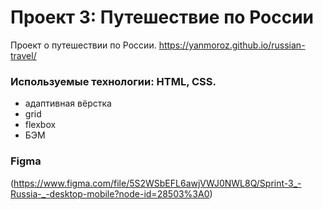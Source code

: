 # Проект 3: Путешествие по России

Проект о путешествии по России. 
https://yanmoroz.github.io/russian-travel/

### Используемые технологии: HTML, CSS.
* адаптивная вёрстка
* grid
* flexbox
* БЭМ

### Figma
(https://www.figma.com/file/5S2WSbEFL6awjVWJ0NWL8Q/Sprint-3_-Russia-_-desktop-mobile?node-id=28503%3A0)